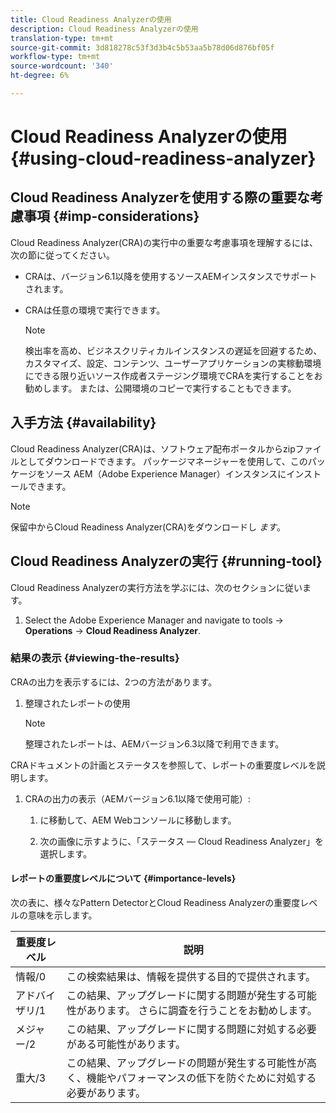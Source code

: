 ```yaml
---
title: Cloud Readiness Analyzerの使用
description: Cloud Readiness Analyzerの使用
translation-type: tm+mt
source-git-commit: 3d818278c53f3d3b4c5b53aa5b78d06d876bf05f
workflow-type: tm+mt
source-wordcount: '340'
ht-degree: 6%

---
```



# Cloud Readiness Analyzerの使用 {#using-cloud-readiness-analyzer}

## Cloud Readiness Analyzerを使用する際の重要な考慮事項 {#imp-considerations}

Cloud Readiness Analyzer(CRA)の実行中の重要な考慮事項を理解するには、次の節に従ってください。

* CRAは、バージョン6.1以降を使用するソースAEMインスタンスでサポートされます。
* CRAは任意の環境で実行できます。

   >[!NOTE]
   >検出率を高め、ビジネスクリティカルインスタンスの遅延を回避するため、カスタマイズ、設定、コンテンツ、ユーザーアプリケーションの実稼動環境にできる限り近いソース作成者ステージング環境でCRAを実行することをお勧めします。 または、公開環境のコピーで実行することもできます。

## 入手方法 {#availability}

Cloud Readiness Analyzer(CRA)は、ソフトウェア配布ポータルからzipファイルとしてダウンロードできます。 パッケージマネージャーを使用して、このパッケージをソース AEM（Adobe Experience Manager）インスタンスにインストールできます。

>[!NOTE]
>保留中からCloud Readiness Analyzer(CRA)をダウンロードし *ます*。

## Cloud Readiness Analyzerの実行 {#running-tool}

Cloud Readiness Analyzerの実行方法を学ぶには、次のセクションに従います。

1. Select the Adobe Experience Manager and navigate to tools -> **Operations** -> **Cloud Readiness Analyzer**.

### 結果の表示 {#viewing-the-results}

CRAの出力を表示するには、2つの方法があります。

1. 整理されたレポートの使用

   >[!NOTE]
   >整理されたレポートは、AEMバージョン6.3以降で利用できます。

CRAドキュメントの計画とステータスを参照して、レポートの重要度レベルを説明します。

1. CRAの出力の表示（AEMバージョン6.1以降で使用可能）:

   1. に移動して、AEM Webコンソールに移動します。

   1. 次の画像に示すように、「ステータス — Cloud Readiness Analyzer」を選択します。

#### レポートの重要度レベルについて {#importance-levels}

次の表に、様々なPattern DetectorとCloud Readiness Analyzerの重要度レベルの意味を示します。

| 重要度レベル | 説明 |
|--- |--- |
| 情報/0 | この検索結果は、情報を提供する目的で提供されます。 |
| アドバイザリ/1 | この結果、アップグレードに関する問題が発生する可能性があります。 さらに調査を行うことをお勧めします。 |
| メジャー/2 | この結果、アップグレードに関する問題に対処する必要がある可能性があります。 |
| 重大/3 | この結果、アップグレードの問題が発生する可能性が高く、機能やパフォーマンスの低下を防ぐために対処する必要があります。 |